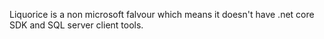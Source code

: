 Liquorice is a non microsoft falvour which means it doesn't have .net core SDK and SQL server client tools.